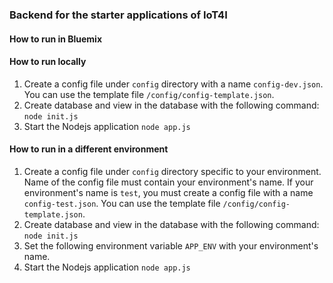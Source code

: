 ### Backend for the starter applications of IoT4I

#### How to run in Bluemix


#### How to run locally
1. Create a config file under `config` directory with a name `config-dev.json`. You can use the template file `/config/config-template.json`.
2. Create database and view in the database with the following command: `node init.js`
3. Start the Nodejs application `node app.js`

#### How to run in a different environment
1. Create a config file under `config` directory specific to your environment. Name of the config file must contain your environment's name. If your environment's name is `test`, you must create a config file with a name `config-test.json`. You can use the template file `/config/config-template.json`.
2. Create database and view in the database with the following command: `node init.js`
3. Set the following environment variable `APP_ENV` with your environment's name.
4. Start the Nodejs application `node app.js`
